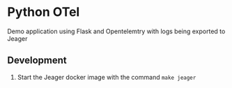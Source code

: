 # Python OTel

Demo application using Flask and Opentelemtry with logs being exported to Jeager

## Development

1. Start the Jeager docker image with the command `make jeager`
